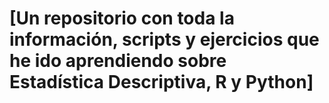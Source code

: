 # [Un repositorio con toda la información, scripts y ejercicios que he ido aprendiendo sobre Estadística Descriptiva, R y Python]
